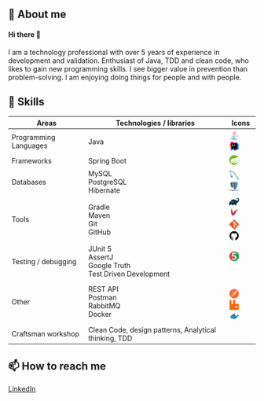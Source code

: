 

## 🔭 About me

#### Hi there 👋
I am a technology professional with over 5 years of
experience in development and validation. Enthusiast
of Java, TDD and clean code, who likes to gain new
programming skills. I see bigger value in prevention
than problem-solving. I am enjoying doing things for
people and with people.

## 🔨 Skills
| Areas                 | Technologies / libraries                                                                                                                                                                                                                                                                                                                                                                                                                                                                                          | Icons                                                                                                                                                                                                                                                                                                                                                                                                                                                                                                                                                                                                         |
|-----------------------|-------------------------------------------------------------------------------------------------------------------------------------------------------------------------------------------------------------------------------------------------------------------------------------------------------------------------------------------------------------------------------------------------------------------------------------------------------------------------------------------------------------------|---------------------------------------------------------------------------------------------------------------------------------------------------------------------------------------------------------------------------------------------------------------------------------------------------------------------------------------------------------------------------------------------------------------------------------------------------------------------------------------------------------------------------------------------------------------------------------------------------------------|
| Programming Languages | Java                                                                                                                                                                                                                                                                                                                                                                                                                                                                                                              | <img src="https://github.com/devicons/devicon/blob/master/icons/java/java-original.svg" title="Java" alt="Java" width="20" height="20"/>&nbsp; <img src="https://github.com/devicons/devicon/blob/master/icons/intellij/intellij-original.svg" title="Intellij" alt="Intellij" width="20" height="20"/>&nbsp;                                                                                                                                                                                                                                                                                                 |
| Frameworks            | Spring Boot                                                                                                                                                                                                                                                                                                                                                                                                                                                                                                       | <img src="https://github.com/devicons/devicon/blob/master/icons/spring/spring-original.svg" title="Spring" alt="Spring" width="20" height="20"/>&nbsp;                                                                                                                                                                                                                                                                                                                                                                                                                                                        |
| Databases             | MySQL  </br>  PostgreSQL </br>  Hibernate                                                                                                                                                                                                                                                                                                                                                                                                                                                                         | <img src="https://github.com/devicons/devicon/blob/master/icons/mysql/mysql-original.svg" title="MySQL"  alt="MySQL" width="20" height="20"/>&nbsp; </br> <img src="https://github.com/devicons/devicon/blob/master/icons/postgresql/postgresql-original-wordmark.svg" title="PostgreSQL" alt="PostgreSQL" width="20" height="20"/>&nbsp;  <br/>                                                                                                                                                                                                                                                              |
| Tools                 | Gradle  </br> Maven  </br> Git </br> GitHub                                                                                                                                                                                                                                                                                                                                                                                                                                                                | <img src="https://github.com/devicons/devicon/blob/master/icons/gradle/gradle-original.svg" title="gradle" alt="" width="20" height="20"/>&nbsp;  </br> <img src="https://github.com/devicons/devicon/blob/master/icons/maven/maven-original.svg" title="maven" alt="" width="20" height="20"/>&nbsp; </br>  <img src="https://github.com/devicons/devicon/blob/master/icons/git/git-original.svg" title="GIT" alt="Git" width="20" height="20"/>&nbsp; </br> <img src="https://github.com/devicons/devicon/blob/master/icons/github/github-original.svg" title="GitHub" alt="" width="20" height="20"/>&nbsp; | 
| Testing / debugging   | JUnit 5  </br> AssertJ </br> Google Truth  </br> Test Driven Development                                                                                                                                                                                                                                                                                             | <img src="https://github.com/devicons/devicon/blob/master/icons/junit/junit-original.svg" title="jUnit" alt="" width="20" height="20"/>&nbsp;  </br> </br>                                                                                                                                                                                                                                                                                                                                                                                                                                                    |
| Other                 | REST API </br>  Postman </br> RabbitMQ </br> Docker | </br>  <img src="https://github.com/devicons/devicon/blob/master/icons/postman/postman-original.svg" title="Postman" alt="" width="20" height="20"/>&nbsp; </br> <img src="https://github.com/devicons/devicon/blob/master/icons/rabbitmq/rabbitmq-original.svg" title="rabbitMQ" alt="" width="20" height="20"/>&nbsp;  </br> <img src="https://github.com/devicons/devicon/blob/master/icons/docker/docker-original.svg" title="docker" alt="" width="20" height="20"/>&nbsp;                                                                                                                               |
| Craftsman workshop    | Clean Code, design patterns, Analytical thinking, TDD                                                                                                                                                                                                                                                                                                                                                                                                                                                             |                                                                                                                                                                                                                                                                                                                                                                                                                                                                                                                                                                                                             |


## 📫 How to reach me
[LinkedIn](https://www.linkedin.com/in/joanna-szczesna/)